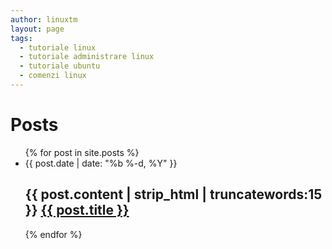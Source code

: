 ```yaml
---
author: linuxtm
layout: page
tags:
  - tutoriale linux
  - tutoriale administrare linux
  - tutoriale ubuntu
  - comenzi linux
---
```

<div class="home">
  <h1 class="page-heading">Posts</h1>
  <ul class="post-list">
   {% for post in site.posts %}
      <li>
        <span class="post-meta">{{ post.date | date: "%b %-d, %Y" }}</span>
         <h2>
          {{ post.content | strip_html | truncatewords:15 }}
          <a class="post-link" href="{{ post.url | prepend: site.baseurl }}">{{ post.title }}</a>
         </h2>
      </li>
   {% endfor %}
  </ul>
</div>
